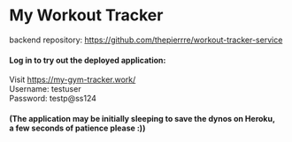 # My Workout Tracker

backend repository: https://github.com/thepierrre/workout-tracker-service

#### Log in to try out the deployed application:

Visit https://my-gym-tracker.work/ <br />
Username: testuser <br />
Password: testp@ss124

#### (The application may be initially sleeping to save the dynos on Heroku, <br /> a few seconds of patience please :))
